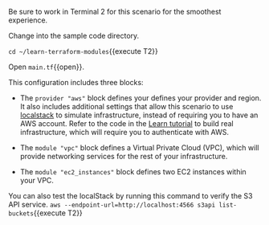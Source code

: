 Be sure to work in Terminal 2 for this scenario for the smoothest experience.

Change into the sample code directory.

`cd ~/learn-terraform-modules`{{execute T2}}

Open `main.tf`{{open}}. 

This configuration includes three blocks:

- The `provider "aws"` block defines your defines your provider and region. It 
also includes additional settings that allow this scenario to use 
[localstack](https://localstack.cloud/) to simulate infrastructure, instead of 
requiring you to have an AWS account. Refer to the code in the 
[Learn tutorial](https://learn.hashicorp.com/tutorials/terraform/module-use?in=terraform/modules) 
to build real infrastructure, which will require you to authenticate with AWS. 

- The `module "vpc"` block defines a Virtual Private Cloud (VPC), which will provide networking services for the rest of your infrastructure.
- The `module "ec2_instances"` block defines two EC2 instances within your VPC.

You can also test the localStack by running this command to verify the S3 API service.
`aws --endpoint-url=http://localhost:4566 s3api list-buckets`{{execute T2}}
